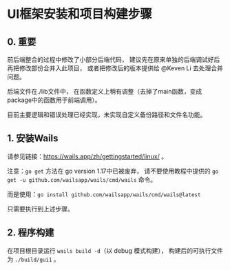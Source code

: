 # UI框架安装和项目构建步骤

## 0. 重要

前后端整合的过程中修改了小部分后端代码，
建议先在原来单独的后端调试好后再把修改部份合并入此项目，
或者把修改后的版本提供给 @Keven Li 去处理合并问题。

后端文件在./lib文件中，
在函数定义上稍有调整（去掉了main函数，变成package中的函数用于前端调用）。

目前主要逻辑和错误处理已经实现，未实现自定义备份路径和文件名功能。

## 1. 安装Wails

请参见链接：https://wails.app/zh/gettingstarted/linux/ 。

注意：`go get` 方法在 go version 1.17中已被废弃，
请不要使用教程中提供的 `go get -u github.com/wailsapp/wails/cmd/wails` 命令。


而是使用：`go install github.com/wailsapp/wails/cmd/wails@latest`

只需要执行到上述步骤。


## 2. 程序构建

在项目根目录运行 `wails build -d`（以 debug 模式构建），
构建后的可执行文件为 `./build/gui1` 。